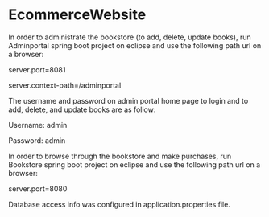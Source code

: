 # EcommerceWebsite

In order to administrate the bookstore (to add, delete, update books), run Adminportal spring boot project on eclipse and use the following path url on a browser:

server.port=8081


server.context-path=/adminportal

The username and password on admin portal home page to login and to add, delete, and update books are as follow:

Username: admin


Password: admin


In order to browse through the bookstore and make purchases, run Bookstore spring boot project on eclipse and use the following path url on a browser:

server.port=8080


Database access info was configured in application.properties file.
